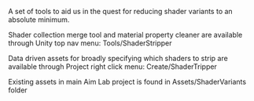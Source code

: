 A set of tools to aid us in the quest for reducing shader variants to an absolute minimum.

Shader collection merge tool and material property cleaner are available through Unity top nav menu: 
Tools/ShaderStripper

Data driven assets for broadly specifying which shaders to strip are available through Project right click menu:
Create/ShaderTripper

Existing assets in main Aim Lab project is found in Assets/ShaderVariants folder
